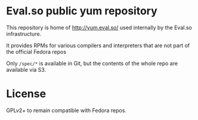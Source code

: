 # Eval.so public yum repository

This repository is home of http://yum.eval.so/ used internally by the
Eval.so infrastructure.

It provides RPMs for various compilers and interpreters that are not part of
the official Fedora repos

Only `/spec/*` is available in Git, but the contents of the whole repo are
available via S3.

# License

GPLv2+ to remain compatible with Fedora repos.
